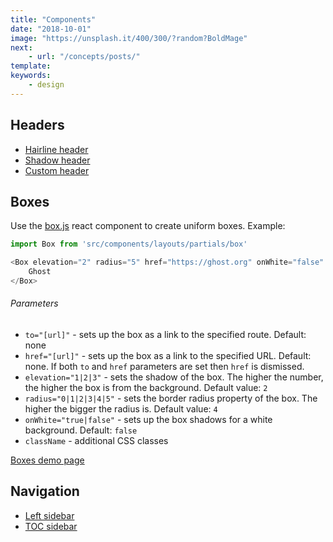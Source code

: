 ```yaml
---
title: "Components"
date: "2018-10-01"
image: "https://unsplash.it/400/300/?random?BoldMage"
next:
    - url: "/concepts/posts/"
template:
keywords:
    - design
---
```


## Headers

- [Hairline header](/design/components/hairline-header/)
- [Shadow header](/design/components/shadow-header/)
- [Custom header](/design/components/custom-header/)


## Boxes

Use the [box.js](https://github.com/TryGhost/docs/blob/master/src/components/layouts/partials/box.js) react component to create uniform boxes. Example:

```javascript
import Box from 'src/components/layouts/partials/box'

<Box elevation="2" radius="5" href="https://ghost.org" onWhite="false" className="pa10">
    Ghost
</Box>
```

###### Parameters
- `to="[url]"` - sets up the box as a link to the specified route. Default: none
- `href="[url]"` - sets up the box as a link to the specified URL. Default: none. If both `to` and `href` parameters are set then `href` is dismissed.
- `elevation="1|2|3"` - sets the shadow of the box. The higher the number, the higher the box is from the background. Default value: `2`
- `radius="0|1|2|3|4|5"` - sets the border radius property of the box. The higher the bigger the radius is. Default value: `4`
- `onWhite="true|false"` - sets up the box shadows for a white background. Default: `false`
- `className` - additional CSS classes

[Boxes demo page](/design/components/boxes/)

## Navigation

- [Left sidebar]()
- [TOC sidebar]()